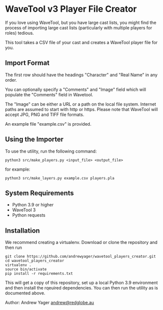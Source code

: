 # WaveTool v3 Player File Creator

If you love using WaveTool, but you have large cast lists, you
might find the process of importing large cast lists (particularly with
multiple players for roles) tedious.

This tool takes a CSV file of your cast and creates a WaveTool player
file for you.

## Import Format

The first row should have the headings "Character" and "Real Name" in any
order.

You can optionally specify a "Comments" and "Image" field which will populate
the "Comments" field in Wavetool.

The "Image" can be either a URL or a path on the local file system. Internet
paths are assumed to start with http or https. Please note that WaveTool will
accept JPG, PNG and TIFF file formats.

An example file "example.csv" is provided.

## Using the Importer

To use the utility, run the following command:

	python3 src/make_players.py <input_file> <output_file>

for example:

	python3 src/make_layers.py example.csv players.pla

## System Requirements

* Python 3.9 or higher
* WaveTool 3
* Python requests

## Installation

We recommend creating a virtualenv. Download or clone the repository and then run

	git clone https://github.com/andrewyager/wavetool_players_creator.git
	cd wavetool_players_creator
	virtualenv .
	source bin/activate
	pip install -r requirements.txt

This will get a copy of this repository, set up a local Python 3.9 environment
and then install the rqeuired dependencies. You can then run the utility as
is documented above.

Author: Andrew Yager <andrew@redglobe.au>

